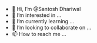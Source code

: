 - 👋 Hi, I’m @Santosh Dhariwal
- 👀 I’m interested in ...
- 🌱 I’m currently learning ...
- 💞️ I’m looking to collaborate on ...
- 📫 How to reach me ...

<!---
sonyDeswal/sonyDeswal is a ✨ special ✨ repository because its `README.md` (this file) appears on your GitHub profile.
You can click the Preview link to take a look at your changes.
--->
